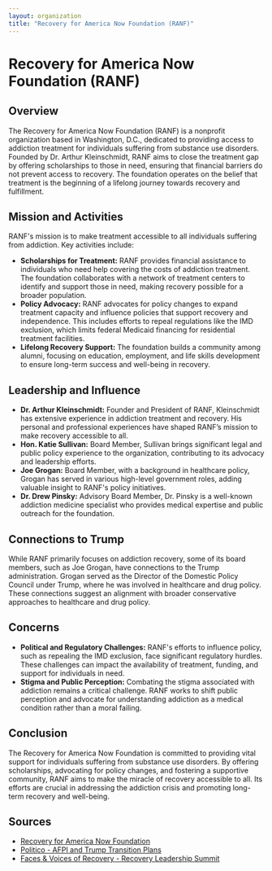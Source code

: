 ```yaml
---
layout: organization
title: "Recovery for America Now Foundation (RANF)"
---
```


# Recovery for America Now Foundation (RANF)

## Overview
The Recovery for America Now Foundation (RANF) is a nonprofit organization based in Washington, D.C., dedicated to providing access to addiction treatment for individuals suffering from substance use disorders. Founded by Dr. Arthur Kleinschmidt, RANF aims to close the treatment gap by offering scholarships to those in need, ensuring that financial barriers do not prevent access to recovery. The foundation operates on the belief that treatment is the beginning of a lifelong journey towards recovery and fulfillment.

## Mission and Activities
RANF's mission is to make treatment accessible to all individuals suffering from addiction. Key activities include:
- **Scholarships for Treatment:** RANF provides financial assistance to individuals who need help covering the costs of addiction treatment. The foundation collaborates with a network of treatment centers to identify and support those in need, making recovery possible for a broader population.
- **Policy Advocacy:** RANF advocates for policy changes to expand treatment capacity and influence policies that support recovery and independence. This includes efforts to repeal regulations like the IMD exclusion, which limits federal Medicaid financing for residential treatment facilities.
- **Lifelong Recovery Support:** The foundation builds a community among alumni, focusing on education, employment, and life skills development to ensure long-term success and well-being in recovery.

## Leadership and Influence
- **Dr. Arthur Kleinschmidt:** Founder and President of RANF, Kleinschmidt has extensive experience in addiction treatment and recovery. His personal and professional experiences have shaped RANF’s mission to make recovery accessible to all.
- **Hon. Katie Sullivan:** Board Member, Sullivan brings significant legal and public policy experience to the organization, contributing to its advocacy and leadership efforts.
- **Joe Grogan:** Board Member, with a background in healthcare policy, Grogan has served in various high-level government roles, adding valuable insight to RANF's policy initiatives.
- **Dr. Drew Pinsky:** Advisory Board Member, Dr. Pinsky is a well-known addiction medicine specialist who provides medical expertise and public outreach for the foundation.

## Connections to Trump
While RANF primarily focuses on addiction recovery, some of its board members, such as Joe Grogan, have connections to the Trump administration. Grogan served as the Director of the Domestic Policy Council under Trump, where he was involved in healthcare and drug policy. These connections suggest an alignment with broader conservative approaches to healthcare and drug policy.

## Concerns
- **Political and Regulatory Challenges:** RANF's efforts to influence policy, such as repealing the IMD exclusion, face significant regulatory hurdles. These challenges can impact the availability of treatment, funding, and support for individuals in need.
- **Stigma and Public Perception:** Combating the stigma associated with addiction remains a critical challenge. RANF works to shift public perception and advocate for understanding addiction as a medical condition rather than a moral failing.

## Conclusion
The Recovery for America Now Foundation is committed to providing vital support for individuals suffering from substance use disorders. By offering scholarships, advocating for policy changes, and fostering a supportive community, RANF aims to make the miracle of recovery accessible to all. Its efforts are crucial in addressing the addiction crisis and promoting long-term recovery and well-being.

## Sources
- [Recovery for America Now Foundation](https://www.recoveryforamerica.org)
- [Politico - AFPI and Trump Transition Plans](https://www.politico.com)
- [Faces & Voices of Recovery - Recovery Leadership Summit](https://rls.facesandvoicesofrecovery.org)
